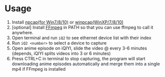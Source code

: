 Usage
=====
1. Install [npcap(for Win7/8/10)](https://nmap.org/npcap/) or [winpcap(WinXP/7/8/10)](https://winpcap.org)
2. [optional] Install [FFmpeg](https://ffmpeg.zeranoe.com/builds/) in PATH so that you can use ffmpeg to call it anywhere.
3. Open terminal and run `iQ2` to see ethernet device list with their index
4. Run `iQ2 <number>` to select a device to capture
5. Open anime episode on iQIYI, slide the video @ every 3-6 minutes (depends, iQIYI splits videos into 3 or 6 minutes)
6. Press CTRL+C in terminal to stop capturing, the program will start downloading anime episodes automatically and merge them into a single mp4 if FFmpeg is installed
